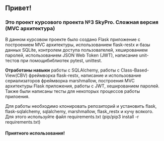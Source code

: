 ## Привет!

### Это проект курсового проекта №3 SkyPro. Сложная версия (MVC архитектура)

В данном курсовом проекте было создано Flask приложение с построением MVC архитектуры, 
использованием flask-restx и базы данных SQLite, контролем доступа пользователей, хешированием паролей, использованием 
JSON Web Token (JWT), написание unit-тестов при помощибиблиотек pytest, unittest.


**Отработаны навыки** работы с SQLAlchemy, работы с Class-Based-View(CBV) фреймворка flask-restx, написание и
использование сериализаторов фреймворка marshmallow, построения MVC архитектуры Flask приложения, работы с JWT, 
хешированием паролей. Также были написаны тесты для некоторых процессов работы прилоения.

Для работы необходимо клонировать репозиторий и установить flask, flask-sqlalchemy, sqlalchemy, marshmallow,
flask_restx и кучу всякого. Для этого используйте файл requirements.txt (pip/pip3 install -r requirements.txt)
#### Приятного использования! 

